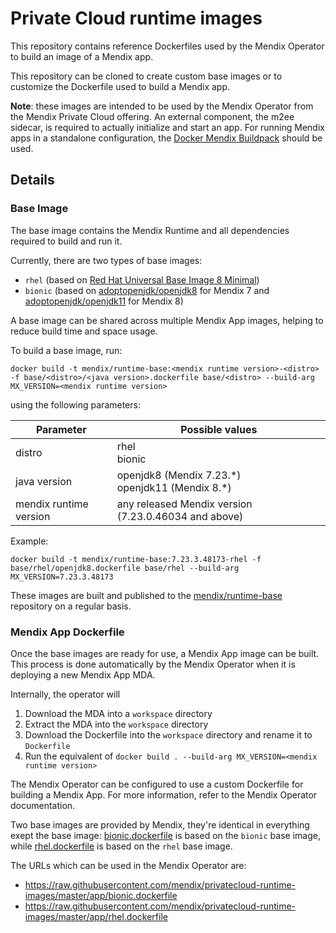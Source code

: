 # Private Cloud runtime images

This repository contains reference Dockerfiles used by the Mendix Operator to build an image of a Mendix app.

This repository can be cloned to create custom base images or to customize the Dockerfile used to build a Mendix app.

**Note**: these images are intended to be used by the Mendix Operator from the Mendix Private Cloud offering. An external component, the m2ee sidecar, is required to actually initialize and start an app. For running Mendix apps in a standalone configuration, the [Docker Mendix Buildpack](https://github.com/mendix/docker-mendix-buildpack) should be used.

## Details

### Base Image

The base image contains the Mendix Runtime and all dependencies required to build and run it.

Currently, there are two types of base images:

* `rhel` (based on [Red Hat Universal Base Image 8 Minimal](https://access.redhat.com/containers/#/registry.access.redhat.com/ubi8/ubi-minimal))
* `bionic` (based on [adoptopenjdk/openjdk8](https://hub.docker.com/r/adoptopenjdk/openjdk8) for Mendix 7 and [adoptopenjdk/openjdk11](https://hub.docker.com/r/adoptopenjdk/openjdk11) for Mendix 8)

A base image can be shared across multiple Mendix App images, helping to reduce build time and space usage.

To build a base image, run:

```
docker build -t mendix/runtime-base:<mendix runtime version>-<distro> -f base/<distro>/<java version>.dockerfile base/<distro> --build-arg MX_VERSION=<mendix runtime version>
```

using the following parameters:

| Parameter              | Possible values |
|-|-|
| distro                 | rhel<br>bionic  |
| java version           | openjdk8 (Mendix 7.23.\*)<br>openjdk11 (Mendix 8.\*) |
| mendix runtime version | any released Mendix version (7.23.0.46034 and above) |

Example: 

```
docker build -t mendix/runtime-base:7.23.3.48173-rhel -f base/rhel/openjdk8.dockerfile base/rhel --build-arg MX_VERSION=7.23.3.48173
```

These images are built and published to the [mendix/runtime-base](https://hub.docker.com/r/mendix/runtime-base) repository on a regular basis.

### Mendix App Dockerfile

Once the base images are ready for use, a Mendix App image can be built. This process is done automatically by the Mendix Operator when it is deploying a new Mendix App MDA.

Internally, the operator will
1. Download the MDA into a `workspace` directory
2. Extract the MDA into the `workspace` directory
3. Download the Dockerfile into the `workspace` directory and rename it to `Dockerfile`
4. Run the equivalent of `docker build . --build-arg MX_VERSION=<mendix runtime version>`

The Mendix Operator can be configured to use a custom Dockerfile for building a Mendix App. For more information, refer to the Mendix Operator documentation.

Two base images are provided by Mendix, they're identical in everything exept the base image: [bionic.dockerfile](apps/bionic.dockerfile) is based on the `bionic` base image, while [rhel.dockerfile](apps/rhel.dockerfile) is based on the `rhel` base image.

The URLs which can be used in the Mendix Operator are:
- https://raw.githubusercontent.com/mendix/privatecloud-runtime-images/master/app/bionic.dockerfile
- https://raw.githubusercontent.com/mendix/privatecloud-runtime-images/master/app/rhel.dockerfile
